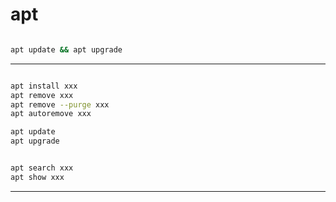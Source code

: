 # apt

```sh

apt update && apt upgrade

```
---

```sh

apt install xxx
apt remove xxx
apt remove --purge xxx
apt autoremove xxx

apt update
apt upgrade


apt search xxx
apt show xxx


```


---

